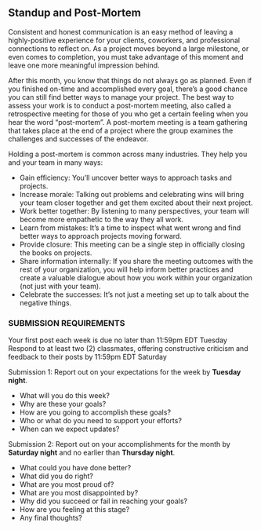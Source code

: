 ## Standup and Post-Mortem

Consistent and honest communication is an easy method of leaving a highly-positive experience for your clients, coworkers, and professional connections to reflect on. As a project moves beyond a large milestone, or even comes to completion, you must take advantage of this moment and leave one more meaningful impression behind.

After this month, you know that things do not always go as planned. Even if you finished on-time and accomplished every goal, there’s a good chance you can still find better ways to manage your project. The best way to assess your work is to conduct a post-mortem meeting, also called a retrospective meeting for those of you who get a certain feeling when you hear the word “post-mortem”. A post-mortem meeting is a team gathering that takes place at the end of a project where the group examines the challenges and successes of the endeavor.

Holding a post-mortem is common across many industries. They help you and your team in many ways:

- Gain efficiency: You’ll uncover better ways to approach tasks and projects.
- Increase morale: Talking out problems and celebrating wins will bring your team closer together and get them excited about their next project.
- Work better together: By listening to many perspectives, your team will become more empathetic to the way they all work.
- Learn from mistakes: It’s a time to inspect what went wrong and find better ways to approach projects moving forward.
- Provide closure: This meeting can be a single step in officially closing the books on projects.
- Share information internally: If you share the meeting outcomes with the rest of your organization, you will help inform better practices and create a valuable dialogue about how you work within your organization (not just with your team).
- Celebrate the successes: It’s not just a meeting set up to talk about the negative things.

### SUBMISSION REQUIREMENTS

Your first post each week is due no later than 11:59pm EDT Tuesday
Respond to at least two (2) classmates, offering constructive criticism and feedback to their posts by 11:59pm EDT Saturday

Submission 1: Report out on your expectations for the week by **Tuesday night**.
- What will you do this week?
- Why are these your goals?
- How are you going to accomplish these goals?
- Who or what do you need to support your efforts?
- When can we expect updates?

Submission 2: Report out on your accomplishments for the month by **Saturday night** and no earlier than **Thursday night**.
- What could you have done better?
- What did you do right?
- What are you most proud of?
- What are you most disappointed by?
- Why did you succeed or fail in reaching your goals?
- How are you feeling at this stage?
- Any final thoughts?
